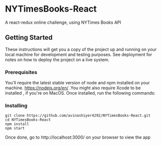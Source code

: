 # NYTimesBooks-React
A react-redux online challenge, using NYTimes Books API

## Getting Started

These instructions will get you a copy of the project up and running on your local machine for development and testing purposes. See deployment for notes on how to deploy the project on a live system.

### Prerequisites

You'll require the latest stable version of node and npm installed on your machine. https://nodejs.org/en/ .You might also require Xcode to be installed , if you're on MacOS.
Once installed, run the following commands:

### Installing
```
git clone https://github.com/avinashiyer4292/NYTimesBooks-React.git
cd NYTimesBooks-React
npm install
npm start
```
Once done, go to http://localhost:3000/ on your browser to view the app
